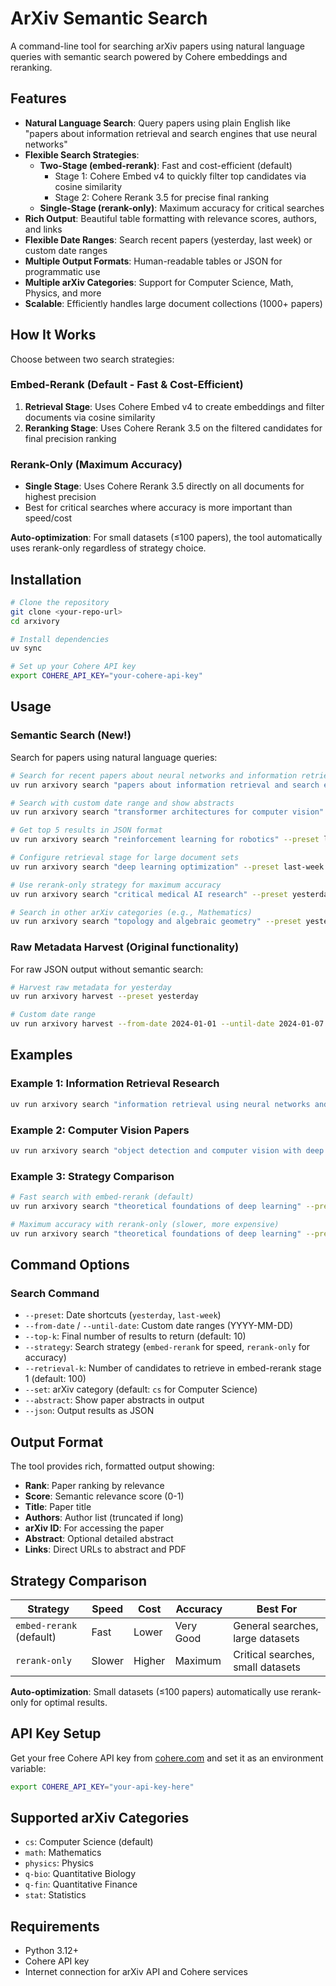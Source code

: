# ArXiv Semantic Search

A command-line tool for searching arXiv papers using natural language queries with semantic search powered by Cohere embeddings and reranking.

## Features

- **Natural Language Search**: Query papers using plain English like "papers about information retrieval and search engines that use neural networks"
- **Flexible Search Strategies**:
  - **Two-Stage (embed-rerank)**: Fast and cost-efficient (default)
    - Stage 1: Cohere Embed v4 to quickly filter top candidates via cosine similarity
    - Stage 2: Cohere Rerank 3.5 for precise final ranking
  - **Single-Stage (rerank-only)**: Maximum accuracy for critical searches
- **Rich Output**: Beautiful table formatting with relevance scores, authors, and links
- **Flexible Date Ranges**: Search recent papers (yesterday, last week) or custom date ranges
- **Multiple Output Formats**: Human-readable tables or JSON for programmatic use
- **Multiple arXiv Categories**: Support for Computer Science, Math, Physics, and more
- **Scalable**: Efficiently handles large document collections (1000+ papers)

## How It Works

Choose between two search strategies:

### Embed-Rerank (Default - Fast & Cost-Efficient)

1. **Retrieval Stage**: Uses Cohere Embed v4 to create embeddings and filter documents via cosine similarity
2. **Reranking Stage**: Uses Cohere Rerank 3.5 on the filtered candidates for final precision ranking

### Rerank-Only (Maximum Accuracy)

- **Single Stage**: Uses Cohere Rerank 3.5 directly on all documents for highest precision
- Best for critical searches where accuracy is more important than speed/cost

**Auto-optimization**: For small datasets (≤100 papers), the tool automatically uses rerank-only regardless of strategy choice.

## Installation

```bash
# Clone the repository
git clone <your-repo-url>
cd arxivory

# Install dependencies
uv sync

# Set up your Cohere API key
export COHERE_API_KEY="your-cohere-api-key"
```

## Usage

### Semantic Search (New!)

Search for papers using natural language queries:

```bash
# Search for recent papers about neural networks and information retrieval
uv run arxivory search "papers about information retrieval and search engines that use neural networks" --preset yesterday

# Search with custom date range and show abstracts
uv run arxivory search "transformer architectures for computer vision" --from-date 2024-01-01 --until-date 2024-01-07 --abstract

# Get top 5 results in JSON format
uv run arxivory search "reinforcement learning for robotics" --preset last-week --top-k 5 --json

# Configure retrieval stage for large document sets
uv run arxivory search "deep learning optimization" --preset last-week --retrieval-k 200 --top-k 10

# Use rerank-only strategy for maximum accuracy
uv run arxivory search "critical medical AI research" --preset yesterday --strategy rerank-only

# Search in other arXiv categories (e.g., Mathematics)
uv run arxivory search "topology and algebraic geometry" --preset yesterday --set math
```

### Raw Metadata Harvest (Original functionality)

For raw JSON output without semantic search:

```bash
# Harvest raw metadata for yesterday
uv run arxivory harvest --preset yesterday

# Custom date range
uv run arxivory harvest --from-date 2024-01-01 --until-date 2024-01-07
```

## Examples

### Example 1: Information Retrieval Research

```bash
uv run arxivory search "information retrieval using neural networks and transformers" --preset last-week --top-k 5 --abstract
```

### Example 2: Computer Vision Papers

```bash
uv run arxivory search "object detection and computer vision with deep learning" --from-date 2024-01-01 --until-date 2024-01-31
```

### Example 3: Strategy Comparison

```bash
# Fast search with embed-rerank (default)
uv run arxivory search "theoretical foundations of deep learning" --preset last-week --strategy embed-rerank --top-k 10

# Maximum accuracy with rerank-only (slower, more expensive)
uv run arxivory search "theoretical foundations of deep learning" --preset last-week --strategy rerank-only --top-k 10
```

## Command Options

### Search Command

- `--preset`: Date shortcuts (`yesterday`, `last-week`)
- `--from-date` / `--until-date`: Custom date ranges (YYYY-MM-DD)
- `--top-k`: Final number of results to return (default: 10)
- `--strategy`: Search strategy (`embed-rerank` for speed, `rerank-only` for accuracy)
- `--retrieval-k`: Number of candidates to retrieve in embed-rerank stage 1 (default: 100)
- `--set`: arXiv category (default: `cs` for Computer Science)
- `--abstract`: Show paper abstracts in output
- `--json`: Output results as JSON

## Output Format

The tool provides rich, formatted output showing:

- **Rank**: Paper ranking by relevance
- **Score**: Semantic relevance score (0-1)
- **Title**: Paper title
- **Authors**: Author list (truncated if long)
- **arXiv ID**: For accessing the paper
- **Abstract**: Optional detailed abstract
- **Links**: Direct URLs to abstract and PDF

## Strategy Comparison

| Strategy                 | Speed  | Cost   | Accuracy  | Best For                          |
| ------------------------ | ------ | ------ | --------- | --------------------------------- |
| `embed-rerank` (default) | Fast   | Lower  | Very Good | General searches, large datasets  |
| `rerank-only`            | Slower | Higher | Maximum   | Critical searches, small datasets |

**Auto-optimization**: Small datasets (≤100 papers) automatically use rerank-only for optimal results.

## API Key Setup

Get your free Cohere API key from [cohere.com](https://cohere.com) and set it as an environment variable:

```bash
export COHERE_API_KEY="your-api-key-here"
```

## Supported arXiv Categories

- `cs`: Computer Science (default)
- `math`: Mathematics
- `physics`: Physics
- `q-bio`: Quantitative Biology
- `q-fin`: Quantitative Finance
- `stat`: Statistics

## Requirements

- Python 3.12+
- Cohere API key
- Internet connection for arXiv API and Cohere services
